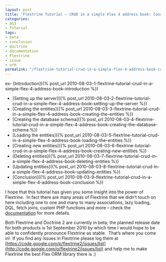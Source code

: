 ```yaml
---
layout: post
title: 'Flextrine Tutorial – CRUD in a simple Flex 4 address book: Conclusion'
categories:
- AS3
- Tutorial
tags:
- beta
- conclusion
- doctrine
- documentation
- Flextrine
- issue
- orm
permalink: "/flextrine-tutorial-crud-in-a-simple-flex-4-address-book-conclusion/"
---
```


ex- [Introduction]({% post_url 2010-08-03-1-flextrine-tutorial-crud-in-a-simple-flex-4-address-book-introduction %})
- [Setting up the server]({% post_url 2010-08-03-2-flextrine-tutorial-crud-in-a-simple-flex-4-address-book-setting-up-the-server %})
- [Creating the entities]({% post_url 2010-08-03-3-flextrine-tutorial-crud-in-a-simple-flex-4-address-book-creating-the-entities %})
- [Creating the database schema]({% post_url 2010-08-03-4-flextrine-tutorial-crud-in-a-simple-flex-4-address-book-creating-the-database-schema %})
- [Loading the entities]({% post_url 2010-08-03-5-flextrine-tutorial-crud-in-a-simple-flex-4-address-book-loading-the-entities %})
- [Creating new entities]({% post_url 2010-08-03-6-flextrine-tutorial-crud-in-a-simple-flex-4-address-book-creating-new-entities %})
- [Deleting entities]({% post_url 2010-08-03-7-flextrine-tutorial-crud-in-a-simple-flex-4-address-book-deleting-entities %})
- [Updating entities]({% post_url 2010-08-03-8-flextrine-tutorial-crud-in-a-simple-flex-4-address-book-updating-entities %})
- [Conclusion]({% post_url 2010-08-03-9-flextrine-tutorial-crud-in-a-simple-flex-4-address-book-conclusion %})

I hope that this tutorial has given you some insight into the power of Flextrine.&#160; In fact there are many areas of Flextrine that we didn’t touch on here including one to one and many to many associations, lazy loading, DQL, fetch joins, custom PHP functions and more – check the [documentation](https://code.google.com/p/flextrine2/wiki/Introduction) for more details.

Both Flextrine and Doctrine 2 are currently in beta; the planned release date for both products is 1st September 2010 by which time I would hope to be able to confidently pronounce Flextrine as stable.&#160; That’s where you come in!&#160; If you find any issues in Flextrine please log them at [https://code.google.com/p/flextrine2/issues/list](http://code.google.com/p/flextrine2/issues/list) and help me to make Flextrine the best Flex ORM library there is :)
